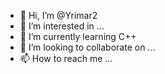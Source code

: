 - 👋 Hi, I’m @Yrimar2
- 👀 I’m interested in ...
- 🌱 I’m currently learning C++
- 💞️ I’m looking to collaborate on ...
- 📫 How to reach me ...

<!---
Yrimar2/Yrimar2 is a ✨ special ✨ repository because its `README.md` (this file) appears on your GitHub profile.
You can click the Preview link to take a look at your changes.
--->
